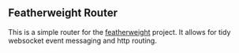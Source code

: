 ## Featherweight Router 

This is a simple router for the [featherweight](http://github.com/daedelus-j/featherweight) project. It allows for tidy websocket event messaging and http routing.
